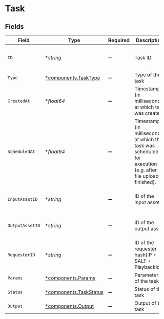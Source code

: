 # Task


## Fields

| Field                                                                                                         | Type                                                                                                          | Required                                                                                                      | Description                                                                                                   | Example                                                                                                       |
| ------------------------------------------------------------------------------------------------------------- | ------------------------------------------------------------------------------------------------------------- | ------------------------------------------------------------------------------------------------------------- | ------------------------------------------------------------------------------------------------------------- | ------------------------------------------------------------------------------------------------------------- |
| `ID`                                                                                                          | **string*                                                                                                     | :heavy_minus_sign:                                                                                            | Task ID                                                                                                       | 09F8B46C-61A0-4254-9875-F71F4C605BC7                                                                          |
| `Type`                                                                                                        | [*components.TaskType](../../models/components/tasktype.md)                                                   | :heavy_minus_sign:                                                                                            | Type of the task                                                                                              |                                                                                                               |
| `CreatedAt`                                                                                                   | **float64*                                                                                                    | :heavy_minus_sign:                                                                                            | Timestamp (in milliseconds) at which task was created                                                         | 1587667174725                                                                                                 |
| `ScheduledAt`                                                                                                 | **float64*                                                                                                    | :heavy_minus_sign:                                                                                            | Timestamp (in milliseconds) at which the task was scheduled for<br/>execution (e.g. after file upload finished).<br/> | 1587667174725                                                                                                 |
| `InputAssetID`                                                                                                | **string*                                                                                                     | :heavy_minus_sign:                                                                                            | ID of the input asset                                                                                         | 09F8B46C-61A0-4254-9875-F71F4C605BC7                                                                          |
| `OutputAssetID`                                                                                               | **string*                                                                                                     | :heavy_minus_sign:                                                                                            | ID of the output asset                                                                                        | 09F8B46C-61A0-4254-9875-F71F4C605BC7                                                                          |
| `RequesterID`                                                                                                 | **string*                                                                                                     | :heavy_minus_sign:                                                                                            | ID of the requester hash(IP + SALT + PlaybackId)                                                              |                                                                                                               |
| `Params`                                                                                                      | [*components.Params](../../models/components/params.md)                                                       | :heavy_minus_sign:                                                                                            | Parameters of the task                                                                                        |                                                                                                               |
| `Status`                                                                                                      | [*components.TaskStatus](../../models/components/taskstatus.md)                                               | :heavy_minus_sign:                                                                                            | Status of the task                                                                                            |                                                                                                               |
| `Output`                                                                                                      | [*components.Output](../../models/components/output.md)                                                       | :heavy_minus_sign:                                                                                            | Output of the task                                                                                            |                                                                                                               |